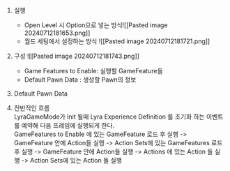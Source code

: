 
1. 실행
   - Open Level 시 Option으로 넣는 방식![[Pasted image 20240712181653.png]]
   - 월드 세팅에서 설정하는 방식 ![[Pasted image 20240712181721.png]]
2. 구성 ![[Pasted image 20240712181743.png]]
   - Game Features to Enable: 실행할 GameFeature들
   - Default Pawn Data : 생성할 Pawn의 정보
     
3. Default Pawn Data  
   
4. 전반적인 흐름  
   LyraGameMode가 Init 될때 Lyra Experience Definition 를 초기화 하는 이벤트를 예약해 다음 프레임에 실행되게 한다.  
   GameFeatures to Enable 에 있는 GameFeature 로드 후 실행 -> GameFeature 안에 Action들 실행 -> Action Sets에 있는 GameFeatures 로드 후 실행 -> GameFeature 안에 Action들 실행 -> Actions 에 있는 Action 들 실행 -> Action Sets에 있는 Action 들 실행

